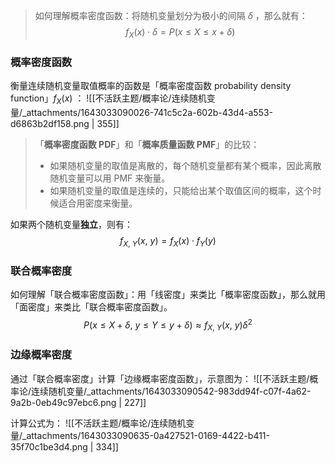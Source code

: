 > 如何理解概率密度函数：将随机变量划分为极小的间隔 $\delta$ ，那么就有：
> $$f_X(x) \cdot \delta = P(x \le X \le x + \delta)$$


### 概率密度函数
衡量连续随机变量取值概率的函数是「概率密度函数 probability density function」$f_X(x)$ ：
![[不活跃主题/概率论/连续随机变量/_attachments/1643033090026-741c5c2a-602b-43d4-a553-d6863b2df158.png | 355]]

> 「**概率密度函数 PDF**」和「**概率质量函数 PMF**」的比较：
> - 如果随机变量的取值是离散的，每个随机变量都有某个概率，因此离散随机变量可以用 PMF 来衡量。
> - 如果随机变量的取值是连续的，只能给出某个取值区间的概率，这个时候适合用密度来衡量。


如果两个随机变量**独立**，则有：
$$f_{X,\ Y}(x,\ y) = f_X(x) \cdot f_Y(y)
$$


### 联合概率密度
如何理解「联合概率密度函数」：用「线密度」来类比「概率密度函数」，那么就用「面密度」来类比「联合概率密度函数」。
$$P(x \le X + \delta,\ y \le Y \le y + \delta) \approx f_{X,\ Y}(x,\ y) \delta^2
$$


### 边缘概率密度
通过「联合概率密度」计算「边缘概率密度函数」，示意图为：
![[不活跃主题/概率论/连续随机变量/_attachments/1643033090542-983dd94f-c07f-4a62-9a2b-0eb49c97ebc6.png | 227]]

计算公式为：
![[不活跃主题/概率论/连续随机变量/_attachments/1643033090635-0a427521-0169-4422-b411-35f70c1be3d4.png | 334]]
